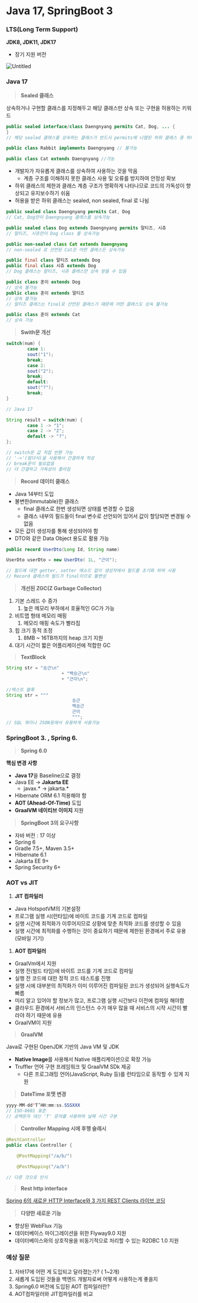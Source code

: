 # Java 17, SpringBoot 3

### LTS(Long Term Support)

**JDK8, JDK11, JDK17**

- 장기 지원 버전

![Untitled](https://s3-us-west-2.amazonaws.com/secure.notion-static.com/d92cd29c-4ec1-49ad-8a4e-c2c341decd55/Untitled.png)

### Java 17

> **Sealed 클래스**
>

상속하거나 구현할 클래스를 지정해두고 해당 클래스만 상속 또는 구현을 허용하는 키워드

```java
public sealed interface/class Daengnyang permits Cat, Dog, ... {
}
// 해당 sealed 클래스를 상속하는 클래스가 반드시 permits에 나열된 하위 클래스 중 하나여야 함
```

```java
public class Rabbit implements Daengnyang // 불가능

public class Cat extends Daengnyang //가능
```

- 개발자가 자유롭게 클래스를 상속하여 사용하는 것을 막음
    - 계층 구조를 이해하지 못한 클래스 사용 및 오류를 방지하여 안정성 확보
- 하위 클래스의 제한과 클래스 계층 구조가 명확하게 나타나므로 코드의 가독성이 향상되고 유지보수하기 쉬움
- 허용을 받은 하위 클래스는 sealed, non sealed, final 로 나뉨

```java
public sealed class Daengnyang permits Cat, Dog 
// Cat, Dog만이 Daengnyang 클래스를 상속가능

public sealed class Dog extends Daengnyang permits 말티즈, 시츄
// 말티즈, 시츄만이 Dog class 를 상속가능

public non-sealed class Cat extends Daengnyang
// non-sealed 로 선언된 Cat은 어떤 클래스든 상속가능

public final class 말티즈 extends Dog
public final class 시츄 extends Dog
// Dog 클래스는 말티즈, 시츄 클래스만 상속 받을 수 있음

public class 훈이 extends Dog
// 상속 불가능
public class 훈이 extends 말티즈
// 상속 불가능
// 말티즈 클래스는 final로 선언된 클래스기 때문에 어떤 클래스도 상속 불가능

public class 훈이 extends Cat
// 상속 가능
```

> **Swith문 개선**
>

```java
switch(num) {
		case 1:
		sout("1");
		break;
		case 2:
		sout("2");
		break;
		default:
		sout("?");
		break;
}

// Java 17

String result = switch(num) {
		case 1 -> "1";
		case 2 -> "2";
		default -> "?";
};

// switch문 값 직접 반환 가능
// '->'(람다식)을 사용해서 간결하게 작성
// break문이 필요없음
// 더 간결하고 가독성이 좋아짐
```

> **Record 데이터 클래스**
>
- Java 14부터 도입
- 불변한(Immutable)한 클래스
    - final 클래스로 한번 생성되면 상태를 변경할 수 없음
    - 클래스 내부의 필드들이 final 변수로 선언되어 있어서 값이 할당되면 변경될 수 없음
- 모든 값이 생성자를 통해 생성되어야 함
- DTO와 같은 Data Object 용도로 활용 가능

```java
public record UserDto(Long Id, String name)

UserDto userDto = new UserDto( 1L, "근이");

// 필드에 대한 getter, setter 메소드 없이 생성자에서 필드를 초기화 하여 사용
// Record 클래스의 필드가 final이므로 불변성
```

> **개선된 ZGC(Z Garbage Collector)**
>
1. 기본 스레드 수 증가
    1. 높은 메모리 부하에서 호율적인 GC가 가능
2. 비트맵 형태 메모리 매핑
    1. 메모리 매핑 속도가 빨라짐
3. 힙 크기 동적 조정
    1. 8MB ~ 16TB까지의 heap 크기 지원
4. 대기 시간이 짧은 어플리케이션에 적합한 GC

> **TextBlock**
>

```java
String str = "승근\n"
					 + "백승근\n" 
					 + "근이\n";

//텍스트 블록
String str = """
						 승근
						 백승근
						 근이
						 """;
// SQL 쿼리나 JSON등에서 유용하게 사용가능
```

[](https://blogs.oracle.com/javakr/post/java-17-webcast-brief)

### SpringBoot 3. ,  Spring 6.

> **Spring 6.0**
>

**핵심 변경 사항**

- **Java 17**을 Baseline으로 결정
- Java EE → **Jakarta EE**
    - javax.* → jakarta.*
- Hibernate ORM 6.1 적용해야 함
- **AOT (Ahead-Of-Time)** 도입
- **GraalVM 네이티브 이미지** 지원

> **SpringBoot 3의 요구사항**
>
- 자바 버전 : 17 이상
- Spring 6
- Gradle 7.5+, Maven 3.5+
- Hibernate 6.1
- Jakarta EE 9+
- Spring Security 6+

### AOT vs JIT

1. **JIT 컴파일러**
- Java HotspotVM의 기본설정
- 프로그램 실행 시(런타임)에 바이트 코드를 기계 코드로 컴파일
- 실행 시간에 최적화가 이루어지므로 상황에 맞춘 최적화 코드를 생성할 수 있음
- 실행 시간에 최적화를 수행하는 것이 중요하기 때문에 제한된 환경에서 주로 유용 (모바일 기기)
1. **AOT 컴파일러**
- GraalVm에서 지원
- 실행 전(빌드 타임)에 바이트 코드를 기계 코드로 컴파일
- 실행 전 코드에 대한 정적 코드 테스트를 진행
- 실행 시에 대부분의 최적화가 이미 이루어진 컴파일된 코드가 생성되어 실행속도가 빠름
- 미리 알고 있어야 할 정보가 많고, 프로그램 실행 시간보다 이전에 컴파일 해야함
- 클라우드 환경에서 서비스의 인스턴스 수가 매우 많을 때 서비스의 시작 시간이 빨라야 하기 때문에 유용
- GraalVM이 지원

> **GraalVM**
>

Java로 구현된 OpenJDK 기반의 Java VM 및 JDK

- **Native Image**를 사용해서 Native 애플리케이션으로 확장 가능
- Truffler 언어 구현 프레임워크 및 GraalVM SDk 제공
    - 다른 프로그래밍 언어(JavaScript, Ruby 등)를 런타임으로 동작할 수 있게 지원

> **DateTime 포맷 변경**
>

```java
yyyy-MM-dd'T’HH:mm:ss.SSSXXX
// ISO-8601 표준
// 공백문자 대신 'T' 문자를 사용하여 날짜 시간 구분
```

> **Controller Mapping 시에 후행 슬래시**
>

```java
@RestController
public class Controller {

	@PostMapping("/a/b/")

	@PostMapping("/a/b")

// 다른 것으로 인식
```

> **Rest http interface**
>

[Spring 6의 새로운 HTTP Interface와 3 가지 REST Clients 라이브 코딩](https://www.youtube.com/watch?v=Kb37Q5GCyZs)

> **다양한 새로운 기능**
>
- 향상된 WebFlux 기능
- 데이터베이스 마이그레이션을 위한 Flyway9.0 지원
- 데이터베이스와의 상호작용을 비동기적으로 처리할 수 있는 R2DBC 1.0 지원

### 예상 질문

1. 자바17에 어떤 게 도입되고 달라졌는가? ( 1~2개)
2. 새롭게 도입된 것들을 백엔드 개발자로써 어떻게 사용하는게 좋을지
3. Spring6.0 버전에 도입된 AOT 컴파일러란?
4. AOT컴파일러와 JIT컴파일러를 비교